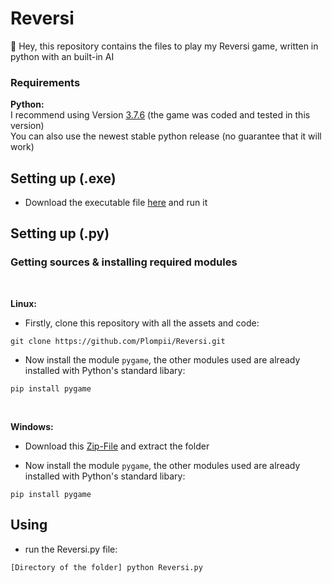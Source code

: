 # Reversi
:wave: Hey, this repository contains the files to play my Reversi game, written in python with an built-in AI

### Requirements
**Python:**
<br/>
I recommend using Version [3.7.6](https://www.python.org/downloads/release/python-376/) (the game was coded and tested in this version)
<br/>
You can also use the newest stable python release (no guarantee that it will work)

## Setting up (.exe)

- Download the executable file [here](https://github.com/Plompi/Reversi/releases/latest/download/Reversi.exe) and run it

## Setting up (.py)

### Getting sources & installing required modules
<br/>

**Linux:**

- Firstly, clone this repository with all the assets and code:
```
git clone https://github.com/Plompii/Reversi.git
```

- Now install the module `pygame`, the other modules used are already installed with Python's standard libary:
```
pip install pygame
```
<br/>

**Windows:**

- Download this [Zip-File](https://github.com/Plompii/Reversi/archive/master.zip) and extract the folder

- Now install the module `pygame`, the other modules used are already installed with Python's standard libary:
```
pip install pygame
```

## Using
- run the Reversi.py file:
```
[Directory of the folder] python Reversi.py
```
